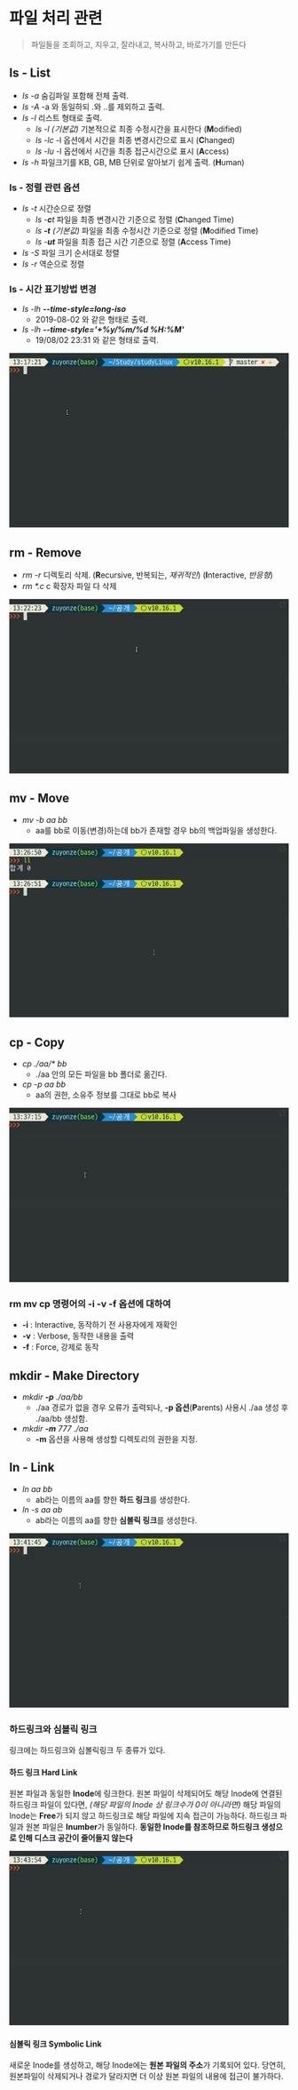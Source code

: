 # 파일 처리 관련

> 파일들을 조회하고, 지우고, 잘라내고, 복사하고, 바로가기를 만든다

## ls - List

* *ls -a* 숨김파일 포함해 전체 출력.
* *ls -A* -a 와 동일하되 .와 ..를 제외하고 출력.
* *ls -l* 리스트 형태로 출력.
  * *ls -l (기본값)* 기본적으로 최종 수정시간을 표시한다 (**M**odified)
  * *ls -lc* -l 옵션에서 시간을 최종 변경시간으로 표시 (**C**hanged)
  * *ls -lu* -l 옵션에서 시간을 최종 접근시간으로 표시 (**A**ccess)
* *ls -h* 파일크기를 KB, GB, MB 단위로 알아보기 쉽게 출력. (**H**uman)

### ls - 정렬 관련 옵션

* *ls -t* 시간순으로 정렬
  * *ls -**c**t* 파일을 최종 변경시간 기준으로 정렬 (**C**hanged Time)
  * *ls **-t** (기본값)* 파일을 최종 수정시간 기준으로 정렬 (**M**odified Time)
  * *ls -**ut*** 파일을 최종 접근 시간 기준으로 정렬 (**A**ccess Time)
* *ls -S* 파일 크기 순서대로 정렬
* *ls -r* 역순으로 정렬

### ls - 시간 표기방법 변경

* *ls -lh **--time-style=long-iso***
  * 2019-08-02 와 같은 형태로 출력.
* *ls -lh **--time-style='+%y/%m/%d %H:%M'***
  * 19/08/02 23:31 와 같은 형태로 출력.

![ls 예시](./imgs/ls.gif)

## rm - Remove

* *rm -r* 디렉토리 삭제. (**R**ecursive, 반복되는, _재귀적인_)
(**I**nteractive, _반응형_)
* *rm \*.c* c 확장자 파일 다 삭제

![rm 예시](./imgs/rm.gif)

## mv - Move

* *mv -b aa bb*
  * aa를 bb로 이동(변경)하는데 bb가 존재할 경우 bb의 백업파일을 생성한다.

![mv 예시](./imgs/mv.gif)

## cp - Copy

* *cp ./aa/\* bb*
  * ./aa 안의 모든 파일을 bb 폴더로 옮긴다.
* *cp -p aa bb*
  * aa의 권한, 소유주 정보를 그대로 bb로 복사

![cp 예시](./imgs/cp.gif)

### rm mv cp 명령어의 -i -v -f 옵션에 대하여

* **-i** : Interactive, 동작하기 전 사용자에게 재확인
* **-v** : Verbose, 동작한 내용을 출력
* **-f** : Force, 강제로 동작

## mkdir - Make Directory

* *mkdir **-p** ./aa/bb*
  * ./aa 경로가 없을 경우 오류가 출력되나, **-p 옵션**(**P**arents) 사용시 ./aa 생성 후 ./aa/bb 생성함.
* *mkdir **-m** 777 ./aa*
  * **-m** 옵션을 사용해 생성할 디렉토리의 권한을 지정.

## ln - Link

* *ln aa bb*
  * ab라는 이름의 aa를 향한 **하드 링크**를 생성한다.
* *ln -s aa ab*
  * ab라는 이름의 aa를 향한 **심볼릭 링크**를 생성한다.

![ln 예시](./imgs/ln.gif)

### 하드링크와 심볼릭 링크

링크에는 하드링크와 심볼릭링크 두 종류가 있다.

#### 하드 링크 Hard Link

원본 파일과 동일한 **Inode**에 링크한다.
원본 파일이 삭제되어도 해당 Inode에 연결된 하드링크 파일이 있다면,
_(해당 파일의 Inode 상 링크수가 0이 아니라면)_
해당 파일의 Inode는 **Free**가 되지 않고
하드링크로 해당 파일에 지속 접근이 가능하다.
하드링크 파일과 원본 파일은 **Inumber**가 동일하다.
**동일한 Inode를 참조하므로 하드링크 생성으로 인해 디스크 공간이 줄어들지 않는다**

![hardlink](./imgs/hardlink.gif)

#### 심볼릭 링크 Symbolic Link

새로운 Inode를 생성하고,
해당 Inode에는 **원본 파일의 주소**가 기록되어 있다.
당연히, 원본파일이 삭제되거나 경로가 달라지면 더 이상 원본 파일의 내용에 접근이 불가하다.
